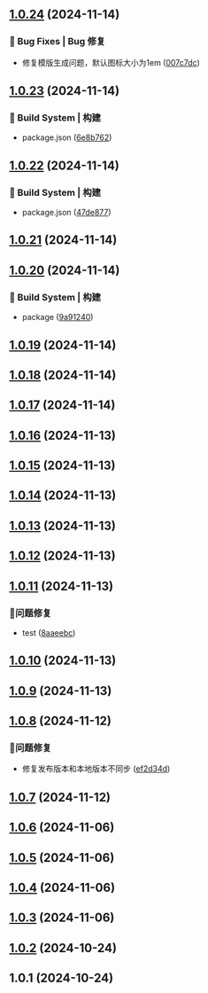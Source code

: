 

## [1.0.24](https://github.com/knight-L/ali-iconfont/compare/1.0.23...1.0.24) (2024-11-14)

### 🐛 Bug Fixes | Bug 修复

* 修复模版生成问题，默认图标大小为1em ([007c7dc](https://github.com/knight-L/ali-iconfont/commit/007c7dce428e651ae3284c7819da2aed6d76deb6))

## [1.0.23](https://github.com/knight-L/ali-iconfont/compare/1.0.22...1.0.23) (2024-11-14)

### 👷‍ Build System | 构建

* package.json ([6e8b762](https://github.com/knight-L/ali-iconfont/commit/6e8b762d87b3a0116ebd78f3013bd96881e9bf8a))

## [1.0.22](https://github.com/knight-L/ali-iconfont/compare/1.0.21...1.0.22) (2024-11-14)

### 👷‍ Build System | 构建

* package.json ([47de877](https://github.com/knight-L/ali-iconfont/commit/47de877e3e45555757b7dc58a84f8c35dd4bc3ad))

## [1.0.21](https://github.com/knight-L/ali-iconfont/compare/1.0.20...1.0.21) (2024-11-14)

## [1.0.20](https://github.com/knight-L/ali-iconfont/compare/1.0.19...1.0.20) (2024-11-14)

### 👷‍ Build System | 构建

* package ([9a91240](https://github.com/knight-L/ali-iconfont/commit/9a912401ddd19e8b57a4c89e5b1bf30eda1720f3))

## [1.0.19](https://github.com/knight-L/ali-iconfont/compare/1.0.18...1.0.19) (2024-11-14)

## [1.0.18](https://github.com/knight-L/ali-iconfont/compare/1.0.17...1.0.18) (2024-11-14)

## [1.0.17](https://github.com/knight-L/ali-iconfont/compare/1.0.16...1.0.17) (2024-11-14)

## [1.0.16](https://github.com/knight-L/ali-iconfont/compare/1.0.15...1.0.16) (2024-11-13)

## [1.0.15](https://github.com/knight-L/ali-iconfont/compare/1.0.14...1.0.15) (2024-11-13)

## [1.0.14](https://github.com/knight-L/ali-iconfont/compare/1.0.13...1.0.14) (2024-11-13)

## [1.0.13](https://github.com/knight-L/ali-iconfont/compare/1.0.12...1.0.13) (2024-11-13)

## [1.0.12](https://github.com/knight-L/ali-iconfont/compare/1.0.11...1.0.12) (2024-11-13)

## [1.0.11](https://github.com/knight-L/ali-iconfont/compare/1.0.10...1.0.11) (2024-11-13)

### 🐞问题修复

* test ([8aaeebc](https://github.com/knight-L/ali-iconfont/commit/8aaeebc1ef3c3007f45fc6eec1f1ed27b23e0fca))

## [1.0.10](https://github.com/knight-L/ali-iconfont/compare/1.0.9...1.0.10) (2024-11-13)

## [1.0.9](https://github.com/knight-L/ali-iconfont/compare/1.0.8...1.0.9) (2024-11-13)

## [1.0.8](https://github.com/knight-L/ali-iconfont/compare/1.0.7...1.0.8) (2024-11-12)

### 🐞问题修复

* 修复发布版本和本地版本不同步 ([ef2d34d](https://github.com/knight-L/ali-iconfont/commit/ef2d34d4b9eae09c2ad315e4bc827ec8e14a724f))

## [1.0.7](https://github.com/knight-L/ali-iconfont/compare/1.0.6...1.0.7) (2024-11-12)

## [1.0.6](https://github.com/knight-L/ali-iconfont/compare/1.0.5...1.0.6) (2024-11-06)

## [1.0.5](https://github.com/knight-L/ali-iconfont/compare/1.0.4...1.0.5) (2024-11-06)

## [1.0.4](https://github.com/knight-L/ali-iconfont/compare/1.0.3...1.0.4) (2024-11-06)

## [1.0.3](https://github.com/knight-L/ali-iconfont/compare/1.0.2...1.0.3) (2024-11-06)

## [1.0.2](https://github.com/knight-L/ali-iconfont/compare/1.0.1...1.0.2) (2024-10-24)

## 1.0.1 (2024-10-24)

